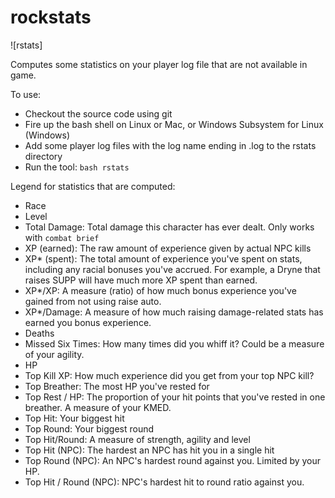 # rockstats

![rstats]

Computes some statistics on your player log file that are not available in game.

To use:
* Checkout the source code using git
* Fire up the bash shell on Linux or Mac, or Windows Subsystem for Linux (Windows)
* Add some player log files with the log name ending in .log to the rstats directory
* Run the tool: `bash rstats`

Legend for statistics that are computed:
* Race
* Level
* Total Damage: Total damage this character has ever dealt. Only works with `combat brief`
* XP (earned): The raw amount of experience given by actual NPC kills
* XP* (spent): The total amount of experience you've spent on stats, including any racial bonuses you've accrued. For example, a Dryne that raises SUPP will have much more XP spent than earned.
* XP*/XP: A measure (ratio) of how much bonus experience you've gained from not using raise auto.
* XP*/Damage: A measure of how much raising damage-related stats has earned you bonus experience.
* Deaths
* Missed Six Times: How many times did you whiff it? Could be a measure of your agility.
* HP
* Top Kill XP: How much experience did you get from your top NPC kill?
* Top Breather: The most HP you've rested for
* Top Rest / HP: The proportion of your hit points that you've rested in one breather. A measure of your KMED.
* Top Hit: Your biggest hit
* Top Round: Your biggest round
* Top Hit/Round: A measure of strength, agility and level
* Top Hit (NPC): The hardest an NPC has hit you in a single hit
* Top Round (NPC): An NPC's hardest round against you. Limited by your HP.
* Top Hit / Round (NPC): NPC's hardest hit to round ratio against you.

